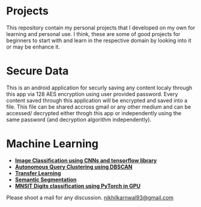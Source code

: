 # Projects
This repository contain my personal projects that I developed on my own for learning and personal use.
I think, these are some of good projects for beginners to start with and learn in the respective domain
by looking into it or may be enhance it.

# Secure Data
This is an android application for securly saving any content localy through this app via 128 AES encryption using user provided password.
Every content saved through this application will be encrypted and saved into a file. This file can be shared accross gmail or any other medium and can be accessed/ decrypted either throgh this app or independently using the same password (and decryption algorithm independently).

# Machine Learning 
- <B><a href='./CNN'>Image Classification using CNNs and tensorflow library</a></B>
- <B><a href='./query_clustering'>Autonomous Query Clustering using DBSCAN</a></B>
- <B><a href='./transfer_learning'>Transfer Learning</a></B>
- <B><a href='semantic_segmentation_deeplearning_BSDS_dataset.ipynb'>Semantic Segmentation</a></B>
- <B><a href='deeplearning_101(MNSIT%20using%20Pytorch).ipynb'>MNSIT Digits classification using PyTorch in GPU</a></B>

Please shoot a mail for any discussion.
nikhilkarnwal93@gmail.com
